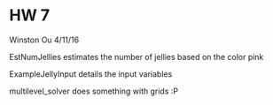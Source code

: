 HW 7
=====

Winston Ou 
4/11/16

EstNumJellies estimates the number of jellies based on the color pink

ExampleJellyInput details the input variables

multilevel_solver does something with grids :P 
